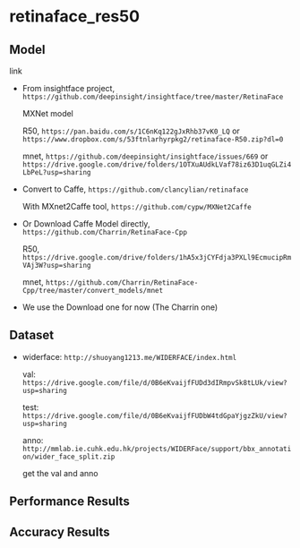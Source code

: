# retinaface_res50

## Model

link

- From insightface project, `https://github.com/deepinsight/insightface/tree/master/RetinaFace`

  MXNet model

  R50, `https://pan.baidu.com/s/1C6nKq122gJxRhb37vK0_LQ` or `https://www.dropbox.com/s/53ftnlarhyrpkg2/retinaface-R50.zip?dl=0`

  mnet, `https://github.com/deepinsight/insightface/issues/669` or `https://drive.google.com/drive/folders/1OTXuAUdkLVaf78iz63D1uqGLZi4LbPeL?usp=sharing`

- Convert to Caffe, `https://github.com/clancylian/retinaface`

  With MXnet2Caffe tool, `https://github.com/cypw/MXNet2Caffe`

- Or Download Caffe Model directly, `https://github.com/Charrin/RetinaFace-Cpp`

  R50, `https://drive.google.com/drive/folders/1hA5x3jCYFdja3PXLl9EcmucipRmVAj3W?usp=sharing`

  mnet, `https://github.com/Charrin/RetinaFace-Cpp/tree/master/convert_models/mnet`

- We use the Download one for now (The Charrin one)

## Dataset

- widerface: `http://shuoyang1213.me/WIDERFACE/index.html`

  val: `https://drive.google.com/file/d/0B6eKvaijfFUDd3dIRmpvSk8tLUk/view?usp=sharing`

  test: `https://drive.google.com/file/d/0B6eKvaijfFUDbW4tdGpaYjgzZkU/view?usp=sharing`

  anno: `http://mmlab.ie.cuhk.edu.hk/projects/WIDERFace/support/bbx_annotation/wider_face_split.zip`

  get the val and anno

## Performance Results

## Accuracy Results
